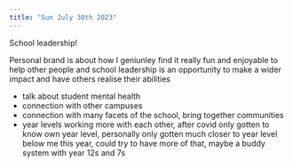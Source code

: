 ```yaml
---
title: "Sun July 30th 2023"
---
```


School leadership!

Personal brand is about how I geniunley find it really fun and enjoyable to help other people and school leadership is an opportunity to make a wider impact and have others realise their abilities
- talk about student mental health
- connection with other campuses
- connection with many facets of the school, bring together communities
- year levels working more with each other, after covid only gotten to know own year level, personally only gotten much closer to year level below me this year, could try to have more of that, maybe a buddy system with year 12s and 7s